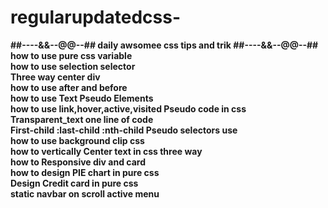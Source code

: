 # regularupdatedcss-
 <b> ##----&&--@@--## daily awsomee css tips and trik ##----&&--@@--## </b><br>
 <b> how to use pure css variable</b><br>
 <b> how to use selection selector</b><br>
 <b> Three way center div</b><br>
 <b> how to use after and before </b><br>
 <b> how to use Text Pseudo Elements</b><br>
 <b> how to use link,hover,active,visited Pseudo code in css </b><br>
 <b> Transparent_text one line of code </b><br>
 <b> First-child :last-child :nth-child Pseudo selectors use</b><br>
 <b> how to use background clip css </b><br>
 <b> how to vertically Center text in css three way </b><br>
 <b> how to Responsive div and card  </b><br>
 <b> how to design PIE chart in pure css  </b><br>
 <b> Design Credit card in pure css  </b><br>
 <b> static navbar on scroll active menu  </b><br>

 
